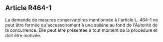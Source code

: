 Article R464-1
----
La demande de mesures conservatoires mentionnée à l'article L. 464-1 ne peut
être formée qu'accessoirement à une saisine au fond de l'Autorité de la
concurrence. Elle peut être présentée à tout moment de la procédure et doit être
motivée.
